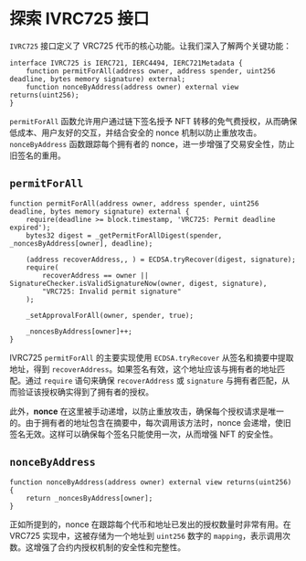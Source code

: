# 探索 IVRC725 接口

`IVRC725` 接口定义了 VRC725 代币的核心功能。让我们深入了解两个关键功能：

```solidity
interface IVRC725 is IERC721, IERC4494, IERC721Metadata {
    function permitForAll(address owner, address spender, uint256 deadline, bytes memory signature) external;
    function nonceByAddress(address owner) external view returns(uint256);
}
```

`permitForAll` 函数允许用户通过链下签名授予 NFT 转移的免气费授权，从而确保低成本、用户友好的交互，并结合安全的 nonce 机制以防止重放攻击。`nonceByAddress` 函数跟踪每个拥有者的 nonce，进一步增强了交易安全性，防止旧签名的重用。

## `permitForAll`

```solidity
function permitForAll(address owner, address spender, uint256 deadline, bytes memory signature) external {
    require(deadline >= block.timestamp, 'VRC725: Permit deadline expired');
    bytes32 digest = _getPermitForAllDigest(spender, _noncesByAddress[owner], deadline);

    (address recoverAddress,, ) = ECDSA.tryRecover(digest, signature);
    require(
        recoverAddress == owner || SignatureChecker.isValidSignatureNow(owner, digest, signature),
        "VRC725: Invalid permit signature"
    );

    _setApprovalForAll(owner, spender, true);

    _noncesByAddress[owner]++;
}
```

IVRC725 `permitForAll` 的主要实现使用 `ECDSA.tryRecover` 从签名和摘要中提取地址，得到 `recoverAddress`。如果签名有效，这个地址应该与拥有者的地址匹配。通过 `require` 语句来确保 `recoverAddress` 或 `signature` 与拥有者匹配，从而验证该授权确实得到了拥有者的授权。

此外，**nonce** 在这里被手动递增，以防止重放攻击，确保每个授权请求是唯一的。由于拥有者的地址包含在摘要中，每次调用该方法时，nonce 会递增，使旧签名无效。这样可以确保每个签名只能使用一次，从而增强 NFT 的安全性。

## `nonceByAddress`

```solidity
function nonceByAddress(address owner) external view returns(uint256) {
    return _noncesByAddress[owner];
}
```

正如所提到的，nonce 在跟踪每个代币和地址已发出的授权数量时非常有用。在 VRC725 实现中，这被存储为一个地址到 `uint256` 数字的 `mapping`，表示调用次数。这增强了合约内授权机制的安全性和完整性。